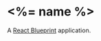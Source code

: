 # <%= name %>
A [React Blueprint](https://github.com/supremetechnopriest/react-blueprint) application.

